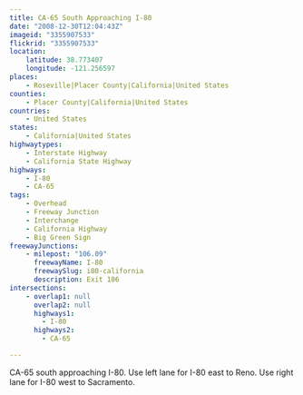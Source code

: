 ```yaml
---
title: CA-65 South Approaching I-80
date: "2008-12-30T12:04:43Z"
imageid: "3355907533"
flickrid: "3355907533"
location:
    latitude: 38.773407
    longitude: -121.256597
places:
    - Roseville|Placer County|California|United States
counties:
    - Placer County|California|United States
countries:
    - United States
states:
    - California|United States
highwaytypes:
    - Interstate Highway
    - California State Highway
highways:
    - I-80
    - CA-65
tags:
    - Overhead
    - Freeway Junction
    - Interchange
    - California Highway
    - Big Green Sign
freewayJunctions:
    - milepost: "106.09"
      freewayName: I-80
      freewaySlug: i80-california
      description: Exit 106
intersections:
    - overlap1: null
      overlap2: null
      highways1:
        - I-80
      highways2:
        - CA-65

---
```

CA-65 south approaching I-80. Use left lane for I-80 east to Reno. Use right lane for I-80 west to Sacramento.